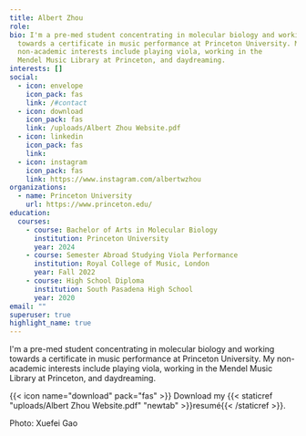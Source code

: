 ```yaml
---
title: Albert Zhou
role: 
bio: I'm a pre-med student concentrating in molecular biology and working
  towards a certificate in music performance at Princeton University. My
  non-academic interests include playing viola, working in the
  Mendel Music Library at Princeton, and daydreaming.
interests: []
social:
  - icon: envelope
    icon_pack: fas
    link: /#contact
  - icon: download
    icon_pack: fas
    link: /uploads/Albert Zhou Website.pdf
  - icon: linkedin
    icon_pack: fas
    link: 
  - icon: instagram
    icon_pack: fas
    link: https://www.instagram.com/albertwzhou
organizations:
  - name: Princeton University
    url: https://www.princeton.edu/
education:
  courses:
    - course: Bachelor of Arts in Molecular Biology
      institution: Princeton University
      year: 2024
    - course: Semester Abroad Studying Viola Performance
      institution: Royal College of Music, London
      year: Fall 2022
    - course: High School Diploma
      institution: South Pasadena High School
      year: 2020
email: ""
superuser: true
highlight_name: true
---
```

I'm a pre-med student concentrating in molecular biology and working towards a certificate in music performance at Princeton University. My non-academic interests include playing viola, working in the Mendel Music Library at Princeton, and daydreaming.

{{< icon name="download" pack="fas" >}} Download my {{< staticref "uploads/Albert Zhou Website.pdf" "newtab" >}}resumé{{< /staticref >}}.

Photo: Xuefei Gao
